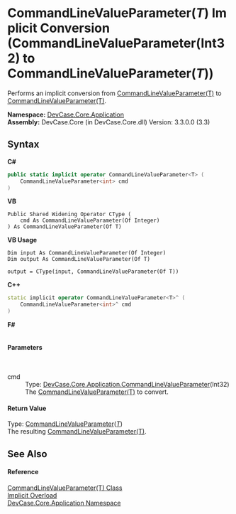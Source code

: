 # CommandLineValueParameter(*T*)&nbsp;Implicit Conversion (CommandLineValueParameter(Int32) to CommandLineValueParameter(*T*))
 

Performs an implicit conversion from <a href="T_DevCase_Core_Application_CommandLineValueParameter_1">CommandLineValueParameter(T)</a> to <a href="T_DevCase_Core_Application_CommandLineValueParameter_1">CommandLineValueParameter(T)</a>.

**Namespace:**&nbsp;<a href="N_DevCase_Core_Application">DevCase.Core.Application</a><br />**Assembly:**&nbsp;DevCase.Core (in DevCase.Core.dll) Version: 3.3.0.0 (3.3)

## Syntax

**C#**<br />
``` C#
public static implicit operator CommandLineValueParameter<T> (
	CommandLineValueParameter<int> cmd
)
```

**VB**<br />
``` VB
Public Shared Widening Operator CType ( 
	cmd As CommandLineValueParameter(Of Integer)
) As CommandLineValueParameter(Of T)
```

**VB Usage**<br />
``` VB Usage
Dim input As CommandLineValueParameter(Of Integer)
Dim output As CommandLineValueParameter(Of T)

output = CType(input, CommandLineValueParameter(Of T))
```

**C++**<br />
``` C++
static implicit operator CommandLineValueParameter<T>^ (
	CommandLineValueParameter<int>^ cmd
)
```

**F#**<br />
``` F#

```


#### Parameters
&nbsp;<dl><dt>cmd</dt><dd>Type: <a href="T_DevCase_Core_Application_CommandLineValueParameter_1">DevCase.Core.Application.CommandLineValueParameter</a>(Int32)<br />The <a href="T_DevCase_Core_Application_CommandLineValueParameter_1">CommandLineValueParameter(T)</a> to convert.</dd></dl>

#### Return Value
Type: <a href="T_DevCase_Core_Application_CommandLineValueParameter_1">CommandLineValueParameter</a>(<a href="T_DevCase_Core_Application_CommandLineValueParameter_1">*T*</a>)<br />The resulting <a href="T_DevCase_Core_Application_CommandLineValueParameter_1">CommandLineValueParameter(T)</a>.

## See Also


#### Reference
<a href="T_DevCase_Core_Application_CommandLineValueParameter_1">CommandLineValueParameter(T) Class</a><br /><a href="Overload_DevCase_Core_Application_CommandLineValueParameter_1_op_Implicit">Implicit Overload</a><br /><a href="N_DevCase_Core_Application">DevCase.Core.Application Namespace</a><br />